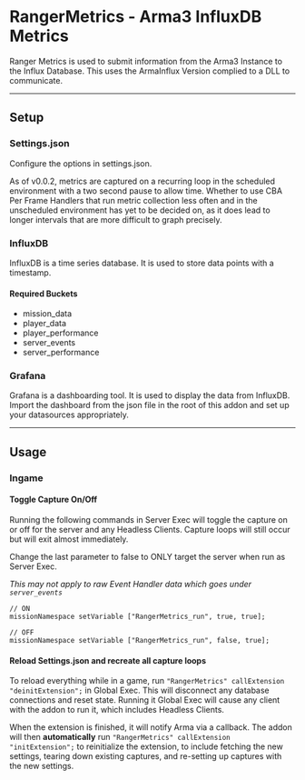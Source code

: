 # RangerMetrics - Arma3 InfluxDB Metrics

Ranger Metrics is used to submit information from the Arma3 Instance to the Influx Database. This uses the ArmaInflux Version complied to a DLL to communicate.

---

## Setup

### Settings.json

Configure the options in settings.json.

As of v0.0.2, metrics are captured on a recurring loop in the scheduled environment with a two second pause to allow time. Whether to use CBA Per Frame Handlers that run metric collection less often and in the unscheduled environment has yet to be decided on, as it does lead to longer intervals that are more difficult to graph precisely.

### InfluxDB

InfluxDB is a time series database. It is used to store data points with a timestamp.

#### Required Buckets

- mission_data
- player_data
- player_performance
- server_events
- server_performance

### Grafana

Grafana is a dashboarding tool. It is used to display the data from InfluxDB. Import the dashboard from the json file in the root of this addon and set up your datasources appropriately.

---

## Usage

### Ingame

#### Toggle Capture On/Off

Running the following commands in Server Exec will toggle the capture on or off for the server and any Headless Clients. Capture loops will still occur but will exit almost immediately.

Change the last parameter to false to ONLY target the server when run as Server Exec.

*This may not apply to raw Event Handler data which goes under `server_events`*

```sqf
// ON
missionNamespace setVariable ["RangerMetrics_run", true, true];

// OFF
missionNamespace setVariable ["RangerMetrics_run", false, true];
```

#### Reload Settings.json and recreate all capture loops

To reload everything while in a game, run `"RangerMetrics" callExtension "deinitExtension";` in Global Exec. This will disconnect any database connections and reset state. Running it Global Exec will cause any client with the addon to run it, which includes Headless Clients.

When the extension is finished, it will notify Arma via a callback. The addon will then __automatically__ run `"RangerMetrics" callExtension "initExtension";` to reinitialize the extension, to include fetching the new settings, tearing down existing captures, and re-setting up captures with the new settings.
